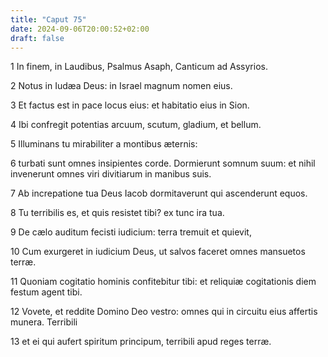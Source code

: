 ```yaml
---
title: "Caput 75"
date: 2024-09-06T20:00:52+02:00
draft: false
---
```



1 In finem, in Laudibus, Psalmus Asaph, Canticum ad Assyrios.

2 Notus in Iudæa Deus: in Israel magnum nomen eius.

3 Et factus est in pace locus eius: et habitatio eius in Sion.

4 Ibi confregit potentias arcuum, scutum, gladium, et bellum.

5 Illuminans tu mirabiliter a montibus æternis:

6 turbati sunt omnes insipientes corde. Dormierunt somnum suum: et nihil invenerunt omnes viri divitiarum in manibus suis.

7 Ab increpatione tua Deus Iacob dormitaverunt qui ascenderunt equos.

8 Tu terribilis es, et quis resistet tibi? ex tunc ira tua.

9 De cælo auditum fecisti iudicium: terra tremuit et quievit,

10 Cum exurgeret in iudicium Deus, ut salvos faceret omnes mansuetos terræ.

11 Quoniam cogitatio hominis confitebitur tibi: et reliquiæ cogitationis diem festum agent tibi.

12 Vovete, et reddite Domino Deo vestro: omnes qui in circuitu eius affertis munera. Terribili

13 et ei qui aufert spiritum principum, terribili apud reges terræ.

